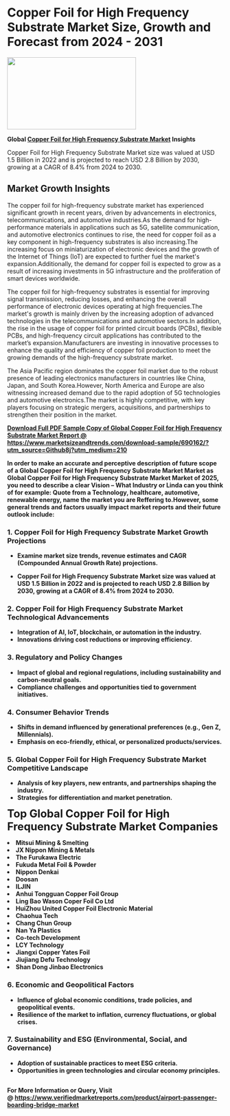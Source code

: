 <H1>Copper Foil for High Frequency Substrate Market Size, Growth and Forecast from 2024 - 2031</H1><img class="aligncenter size-medium wp-image-584254" src="https://thirdeyenews.in/wp-content/uploads/2024/09/Global-Market-Research-300x168.jpeg" alt="" width="300" height="168" /><p><strong>Global&nbsp;<a href="https://www.marketsizeandtrends.com/download-sample/690162/?utm_source=Github8j?utm_medium=210">Copper Foil for High Frequency Substrate Market</a> Insights</strong></p><p>Copper Foil for High Frequency Substrate Market size was valued at USD 1.5 Billion in 2022 and is projected to reach USD 2.8 Billion by 2030, growing at a CAGR of 8.4% from 2024 to 2030.</p><p><h2>Market Growth Insights</h2> <p>The copper foil for high-frequency substrate market has experienced significant growth in recent years, driven by advancements in electronics, telecommunications, and automotive industries.As the demand for high-performance materials in applications such as 5G, satellite communication, and automotive electronics continues to rise, the need for copper foil as a key component in high-frequency substrates is also increasing.The increasing focus on miniaturization of electronic devices and the growth of the Internet of Things (IoT) are expected to further fuel the market's expansion.Additionally, the demand for copper foil is expected to grow as a result of increasing investments in 5G infrastructure and the proliferation of smart devices worldwide.</p> <p><strong><a href="#"></a></strong></p> <p>The copper foil for high-frequency substrates is essential for improving signal transmission, reducing losses, and enhancing the overall performance of electronic devices operating at high frequencies.The market's growth is mainly driven by the increasing adoption of advanced technologies in the telecommunications and automotive sectors.In addition, the rise in the usage of copper foil for printed circuit boards (PCBs), flexible PCBs, and high-frequency circuit applications has contributed to the market’s expansion.Manufacturers are investing in innovative processes to enhance the quality and efficiency of copper foil production to meet the growing demands of the high-frequency substrate market.</p> <p>The Asia Pacific region dominates the copper foil market due to the robust presence of leading electronics manufacturers in countries like China, Japan, and South Korea.However, North America and Europe are also witnessing increased demand due to the rapid adoption of 5G technologies and automotive electronics.The market is highly competitive, with key players focusing on strategic mergers, acquisitions, and partnerships to strengthen their position in the market.</p> <p><strong><a href="#"></p><p><span class=""><strong>Download Full PDF Sample Copy of Global Copper Foil for High Frequency Substrate Market Report</strong> @ <a href="https://www.marketsizeandtrends.com/download-sample/690162/?utm_source=Github8j?utm_medium=210" target="_blank">https://www.marketsizeandtrends.com/download-sample/690162/?utm_source=Github8j?utm_medium=210</a></span></p><p>In order to make an accurate and perceptive description of future scope of a Global&nbsp;Copper Foil for High Frequency Substrate Market Market as Global&nbsp;Copper Foil for High Frequency Substrate Market Market of 2025, you need to describe a clear Vision &ndash; What Industry or Linda can you think of for example: Quote from a Technology, healthcare, automotive, renewable energy, name the market you are Reffering to.However, some general trends and factors usually impact market reports and their future outlook include:</p><h3>1.&nbsp;<strong>Copper Foil for High Frequency Substrate Market Growth Projections</strong></h3><ul><li>Examine market size trends, revenue estimates and CAGR (Compounded Annual Growth Rate) projections.</li><li><p>Copper Foil for High Frequency Substrate Market size was valued at USD 1.5 Billion in 2022 and is projected to reach USD 2.8 Billion by 2030, growing at a CAGR of 8.4% from 2024 to 2030.</p></li></ul><h3>2.&nbsp;<strong>Copper Foil for High Frequency Substrate Market Technological Advancements</strong></h3><ul><li>Integration of AI, IoT, blockchain, or automation in the industry.</li><li>Innovations driving cost reductions or improving efficiency.</li></ul><h3>3.&nbsp;<strong>Regulatory and Policy Changes</strong></h3><ul><li>Impact of global and regional regulations, including sustainability and carbon-neutral goals.</li><li>Compliance challenges and opportunities tied to government initiatives.</li></ul><h3>4.&nbsp;<strong>Consumer Behavior Trends</strong></h3><ul><li>Shifts in demand influenced by generational preferences (e.g., Gen Z, Millennials).</li><li>Emphasis on eco-friendly, ethical, or personalized products/services.</li></ul><h3>5.&nbsp;<strong>Global Copper Foil for High Frequency Substrate Market Competitive Landscape</strong></h3><ul><li>Analysis of key players, new entrants, and partnerships shaping the industry.</li><li>Strategies for differentiation and market penetration.</li></ul><p data-pm-slice="1 1 []"><span style="color: inherit; font-family: inherit; font-size: 25px;">Top Global Copper Foil for High Frequency Substrate Market Companies</span></p><div class="" data-test-id=""><p><li>Mitsui Mining & Smelting</li><li> JX Nippon Mining & Metals</li><li> The Furukawa Electric</li><li> Fukuda Metal Foil & Powder</li><li> Nippon Denkai</li><li> Doosan</li><li> ILJIN</li><li> Anhui Tongguan Copper Foil Group</li><li> Ling Bao Wason Coper Foil Co Ltd</li><li> HuiZhou United Copper Foil Electronic Material</li><li> Chaohua Tech</li><li> Chang Chun Group</li><li> Nan Ya Plastics</li><li> Co-tech Development</li><li> LCY Technology</li><li> Jiangxi Copper Yates Foil</li><li> Jiujiang Defu Technology</li><li> Shan Dong Jinbao Electronics</li></p></div><h3>6.&nbsp;<strong>Economic and Geopolitical Factors</strong></h3><ul><li>Influence of global economic conditions, trade policies, and geopolitical events.</li><li>Resilience of the market to inflation, currency fluctuations, or global crises.</li></ul><h3>7.&nbsp;<strong>Sustainability and ESG (Environmental, Social, and Governance)</strong></h3><ul><li>Adoption of sustainable practices to meet ESG criteria.</li><li>Opportunities in green technologies and circular economy principles.</li></ul><h2><strong style="font-size: 14px;">For More Information or Query, Visit @&nbsp;</strong><a style="background-color: #ffffff; font-size: 14px;" href="https://www.marketsizeandtrends.com/report/copper-foil-for-high-frequency-substrate-market/" target="_blank">https://www.verifiedmarketreports.com/product/airport-passenger-boarding-bridge-market</a></h2>
